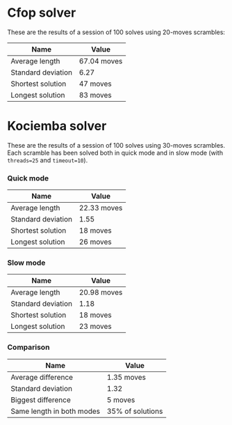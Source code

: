 # Cfop solver

These are the results of a session of 100 solves using 20-moves scrambles:

| Name                | Value         |
|---------------------|---------------|
| Average length      | $67.04$ moves |
| Standard deviation  | $6.27$        |
| Shortest solution   | $47$ moves    |
| Longest solution    | $83$ moves    |

# Kociemba solver

These are the results of a session of 100 solves using 30-moves scrambles.
Each scramble has been solved both in quick mode and in slow mode (with
`threads=25` and `timeout=10`).

### Quick mode

| Name                | Value         |
|---------------------|---------------|
| Average length      | $22.33$ moves |
| Standard deviation  | $1.55$        |
| Shortest solution   | $18$ moves    |
| Longest solution    | $26$ moves    |

### Slow mode

| Name                | Value         |
|---------------------|---------------|
| Average length      | $20.98$ moves |
| Standard deviation  | $1.18$        |
| Shortest solution   | $18$ moves    |
| Longest solution    | $23$ moves    |

### Comparison

| Name                      | Value              |
|---------------------------|--------------------|
| Average difference        | $1.35$ moves       |
| Standard deviation        | $1.32$             |
| Biggest difference        | $5$ moves          |
| Same length in both modes | $35$% of solutions |
